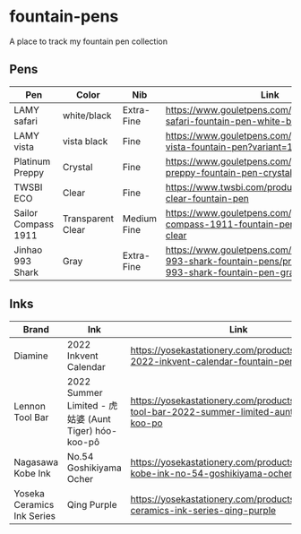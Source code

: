 # fountain-pens
A place to track my fountain pen collection

## Pens

| Pen | Color | Nib | Link |
|---|---|---|---|
|LAMY safari|white/black|Extra-Fine|https://www.gouletpens.com/products/lamy-safari-fountain-pen-white-black|
|LAMY vista|vista black|Fine|https://www.gouletpens.com/products/lamy-vista-fountain-pen?variant=11884853002283|
|Platinum Preppy|Crystal|Fine|https://www.gouletpens.com/products/platinum-preppy-fountain-pen-crystal|
|TWSBI ECO|Clear|Fine|https://www.twsbi.com/products/twsbi-eco-clear-fountain-pen|
|Sailor Compass 1911|Transparent Clear|Medium Fine|https://www.gouletpens.com/products/sailor-compass-1911-fountain-pen-transparent-clear|
|Jinhao 993 Shark|Gray|Extra-Fine|https://www.gouletpens.com/collections/jinhao-993-shark-fountain-pens/products/jinhao-993-shark-fountain-pen-gray|

## Inks

| Brand | Ink | Link |
|---|---|---|
|Diamine|2022 Inkvent Calendar|https://yosekastationery.com/products/diamine-2022-inkvent-calendar-fountain-pen-ink|
|Lennon Tool Bar|2022 Summer Limited - 虎姑婆 (Aunt Tiger) hóo-koo-pô|https://yosekastationery.com/products/lennon-tool-bar-2022-summer-limited-aunt-tiger-hoo-koo-po|
|Nagasawa Kobe Ink|No.54 Goshikiyama Ocher|https://yosekastationery.com/products/nagasawa-kobe-ink-no-54-goshikiyama-ocher|
|Yoseka Ceramics Ink Series|Qing Purple|https://yosekastationery.com/products/yoseka-ceramics-ink-series-qing-purple|
